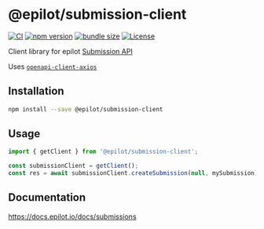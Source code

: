 # @epilot/submission-client

[![CI](https://github.com/epilot-dev/sdk-js/workflows/CI/badge.svg)](https://github.com/epilot-dev/sdk-js/actions?query=workflow%3ACI)
[![npm version](https://img.shields.io/npm/v/@epilot/submission-client.svg)](https://www.npmjs.com/package/@epilot/submission-client)
[![bundle size](https://img.shields.io/bundlephobia/minzip/@epilot/submission-client?label=gzip%20bundle)](https://bundlephobia.com/package/@epilot/submission-client)
[![License](http://img.shields.io/:license-mit-blue.svg)](https://github.com/epilot-dev/sdk-js/blob/main/LICENSE)

Client library for epilot [Submission API](https://docs.epilot.io/api/submission)

Uses [`openapi-client-axios`](https://github.com/anttiviljami/openapi-client-axios)

## Installation

```bash
npm install --save @epilot/submission-client
```

## Usage

```typescript
import { getClient } from '@epilot/submission-client';

const submissionClient = getClient();
const res = await submissionClient.createSubmission(null, mySubmission)
```

## Documentation

https://docs.epilot.io/docs/submissions
